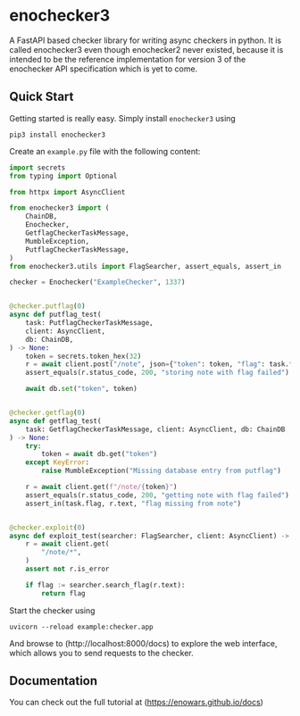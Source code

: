 # enochecker3

A FastAPI based checker library for writing async checkers in python. It is called enochecker3 even though enochecker2 never existed, because it is intended to be the reference implementation for version 3 of the enochecker API specification which is yet to come.

## Quick Start

Getting started is really easy. Simply install `enochecker3` using
```
pip3 install enochecker3
```

Create an `example.py` file with the following content:
```python
import secrets
from typing import Optional

from httpx import AsyncClient

from enochecker3 import (
    ChainDB,
    Enochecker,
    GetflagCheckerTaskMessage,
    MumbleException,
    PutflagCheckerTaskMessage,
)
from enochecker3.utils import FlagSearcher, assert_equals, assert_in

checker = Enochecker("ExampleChecker", 1337)


@checker.putflag(0)
async def putflag_test(
    task: PutflagCheckerTaskMessage,
    client: AsyncClient,
    db: ChainDB,
) -> None:
    token = secrets.token_hex(32)
    r = await client.post("/note", json={"token": token, "flag": task.flag})
    assert_equals(r.status_code, 200, "storing note with flag failed")

    await db.set("token", token)


@checker.getflag(0)
async def getflag_test(
    task: GetflagCheckerTaskMessage, client: AsyncClient, db: ChainDB
) -> None:
    try:
        token = await db.get("token")
    except KeyError:
        raise MumbleException("Missing database entry from putflag")

    r = await client.get(f"/note/{token}")
    assert_equals(r.status_code, 200, "getting note with flag failed")
    assert_in(task.flag, r.text, "flag missing from note")


@checker.exploit(0)
async def exploit_test(searcher: FlagSearcher, client: AsyncClient) -> Optional[str]:
    r = await client.get(
        "/note/*",
    )
    assert not r.is_error

    if flag := searcher.search_flag(r.text):
        return flag
```

Start the checker using
```
uvicorn --reload example:checker.app
```

And browse to (http://localhost:8000/docs) to explore the web interface, which allows you to send requests to the checker.

## Documentation

You can check out the full tutorial at (https://enowars.github.io/docs)

